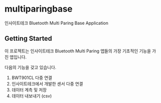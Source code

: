 # multiparingbase

인사이트테크 Bluetooth Multi Paring Base Application

## Getting Started

이 프로젝트는 인사이트테크 Bluetooth Multi Paring 앱들의 가장 기초적인 기능을 가진 앱입니다.

다음의 기능을 갖고 있습니다.

1. BWT901CL 다중 연결
2. 인사이트테크에서 개발한 센서 다중 연결
3. 데이터 계측 및 저장
4. 데이터 내보내기 (csv)